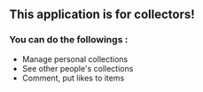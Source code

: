 ## This application is for collectors!

### You can do the followings :

- Manage personal collections
- See other people's collections
- Comment, put likes to items
